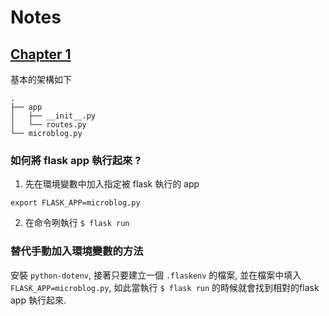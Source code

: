 # Notes

## [Chapter 1](<https://blog.miguelgrinberg.com/post/the-flask-mega-tutorial-part-i-hello-world>)

基本的架構如下
```text
.
├── app
│   ├── __init__.py
│   └── routes.py
└── microblog.py
```

### 如何將 flask app 執行起來 ?

1. 先在環境變數中加入指定被 flask 執行的 app

```text
export FLASK_APP=microblog.py
```

2. 在命令咧執行 `$ flask run`

### 替代手動加入環境變數的方法

安裝 `python-dotenv`, 接著只要建立一個 `.flaskenv` 的檔案, 並在檔案中填入 `FLASK_APP=microblog.py`, 如此當執行 `$ flask run` 的時候就會找到相對的flask app 執行起來.


